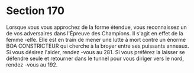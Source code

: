# Section 170

Lorsque vous vous approchez de la forme étendue, vous reconnaissez un de vos
adversaires dans l'Épreuve des Champions. Il s'agit en effet de la femme -elfe. Elle est en
train de mener une lutte à mort contre un énorme BOA CONSTRICTEUR qui cherche à
la broyer entre ses puissants anneaux.  Si vous désirez l'aider, rendez -vous au 281. Si vous
préférez la laisser se défendre seule et retourner dans le tunnel pour vous diriger vers le
nord, rendez -vous au 192.